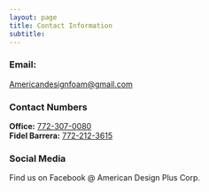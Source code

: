 ```yaml
---
layout: page
title: Contact Information
subtitle: 
---
```


### Email:
<Americandesignfoam@gmail.com>

### Contact Numbers
**Office:** <a href="tel:+17723070080">772-307-0080</a><br />
**Fidel Barrera:** <a href="tel:+17722123615">772-212-3615</a>

### Social Media
Find us on Facebook @ American Design Plus Corp.
